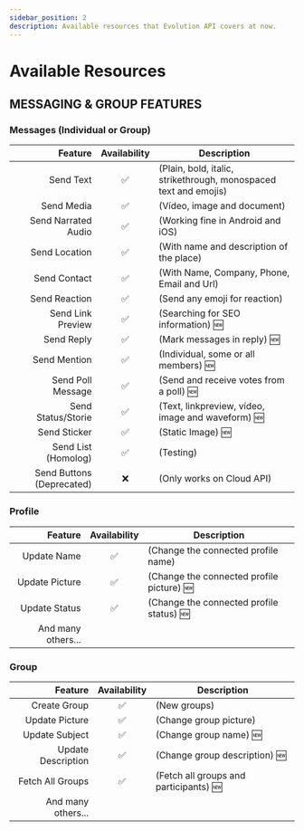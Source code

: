 ```yaml
---
sidebar_position: 2
description: Available resources that Evolution API covers at now.
---
```


# Available Resources

## MESSAGING & GROUP FEATURES

### Messages (Individual or Group)

<!-- prettier-ignore -->
| Feature | Availability | Description |
|-:|:-:|-|
| Send Text                 | ✅ | (Plain, bold, italic, strikethrough, monospaced text and emojis) |
| Send Media                | ✅ | (Vídeo, image and document) |
| Send Narrated Audio       | ✅ | (Working fine in Android and iOS) |
| Send Location             | ✅ | (With name and description of the place) |
| Send Contact              | ✅ | (With Name, Company, Phone, Email and Url) |
| Send Reaction             | ✅ | (Send any emoji for reaction) |
| Send Link Preview         | ✅ | (Searching for SEO information) 🆕 |
| Send Reply                | ✅ | (Mark messages in reply) 🆕 |
| Send Mention              | ✅ | (Individual, some or all members) 🆕 |
| Send Poll Message         | ✅ | (Send and receive votes from a poll) 🆕 |
| Send Status/Storie        | ✅ | (Text, linkpreview, vídeo, image and waveform) 🆕 |
| Send Sticker              | ✅ | (Static Image) 🆕 |
| Send List (Homolog)       | ✅ | (Testing) |
| Send Buttons (Deprecated) | ❌ | (Only works on Cloud API) |

### Profile

|            Feature | Availability | Description                               |
| -----------------: | :----------: | ----------------------------------------- |
|        Update Name |      ✅      | (Change the connected profile name)       |
|     Update Picture |      ✅      | (Change the connected profile picture) 🆕 |
|      Update Status |      ✅      | (Change the connected profile status) 🆕  |
| And many others... |              |                                           |

### Group

|            Feature | Availability | Description                            |
| -----------------: | :----------: | -------------------------------------- |
|       Create Group |      ✅      | (New groups)                           |
|     Update Picture |      ✅      | (Change group picture)                 |
|     Update Subject |      ✅      | (Change group name) 🆕                 |
| Update Description |      ✅      | (Change group description) 🆕          |
|   Fetch All Groups |      ✅      | (Fetch all groups and participants) 🆕 |
| And many others... |              |                                        |
